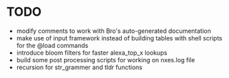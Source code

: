 TODO
====

- modify comments to work with Bro's auto-generated documentation
- make use of input framework instead of building tables with shell scripts for the @load commands
- introduce bloom filters for faster alexa_top_x lookups
- build some post processing scripts for working on nxes.log file
- recursion for str_grammer and tldr functions

